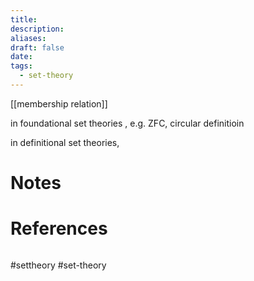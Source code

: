 ```yaml
---
title: 
description: 
aliases: 
draft: false
date: 
tags:
  - set-theory
---
```


[[membership relation]]



in foundational set theories , e.g. ZFC, circular definitioin

in definitional set theories,
# Notes

# References
``` ad-cite

```
#settheory
#set-theory
